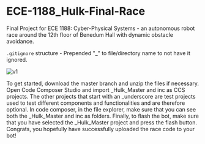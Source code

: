 # ECE-1188_Hulk-Final-Race
Final Project for ECE 1188: Cyber-Physical Systems - an autonomous robot race around the 12th floor of Benedum Hall with dynamic obstacle avoidance.

`.gitignore` structure - Prepended "_" to file/directory name to not have it ignored.

![v1](_media/race-strategy-v2.jpg)

To get started, download the master branch and unzip the files if necessary. Open Code Composer Studio and import _Hulk_Master and inc as CCS projects. The other projects that start with an _underscore are test projects used to test different components and functionalities and are therefore optional. In code composer, in the file explorer, make sure that you can see both the _Hulk_Master and inc as folders. Finally, to flash the bot, make sure that you have selected the _Hulk_Master project and press the flash button. Congrats, you hopefully have successfully uploaded the race code to your bot!
    
